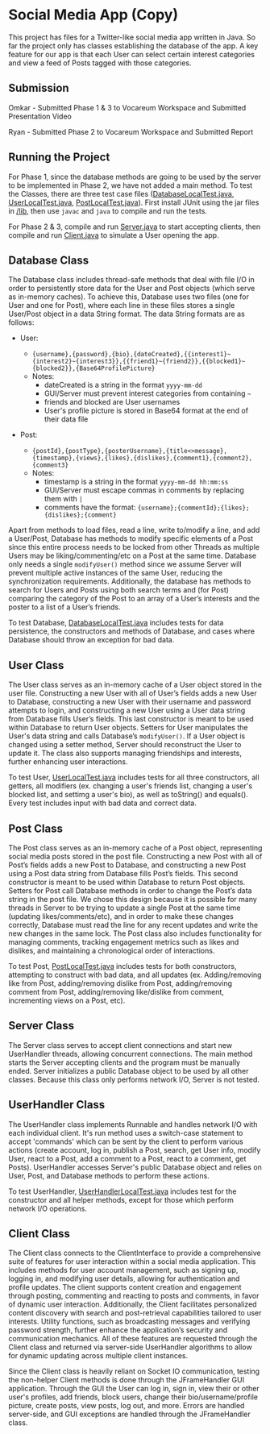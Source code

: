 # Social Media App (Copy)

This project has files for a Twitter-like social media app written in Java. So far the project only has classes establishing the database of the app. A key feature for our app is that each User can select certain interest categories and view a feed of Posts tagged with those categories.

## Submission
Omkar - Submitted Phase 1 & 3 to Vocareum Workspace and Submitted Presentation Video

Ryan - Submitted Phase 2 to Vocareum Workspace and Submitted Report

## Running the Project
For Phase 1, since the database methods are going to be used by the server to be implemented in Phase 2, we have not added a main method. To test the Classes, there are three test case files ([DatabaseLocalTest.java](DatabaseLocalTest.java), [UserLocalTest.java](UserLocalTest.java), [PostLocalTest.java](PostLocalTest.java)). First install JUnit using the jar files in [/lib](/lib), then use `javac` and `java` to compile and run the tests.

For Phase 2 & 3, compile and run [Server.java](Server.java) to start accepting clients, then compile and run [Client.java](Client.java) to simulate a User opening the app.

## Database Class
The Database class includes thread-safe methods that deal with file I/O in order to persistently store data for the User and Post objects (which serve as in-memory caches). To achieve this, Database uses two files (one for User and one for Post), where each line in these files stores a single User/Post object in a data String format. The data String formats are as follows:

- User:
    - `{username},{password},{bio},{dateCreated},{{interest1}~{interest2}~{interest3}},{{friend1}~{friend2}},{{blocked1}~{blocked2}},{Base64ProfilePicture}`
    - Notes:
        - dateCreated is a string in the format `yyyy-mm-dd`
        - GUI/Server must prevent interest categories from containing `~`
        - friends and blocked are User usernames
        - User's profile picture is stored in Base64 format at the end of their data file

- Post:
    - `{postId},{postType},{posterUsername},{title<>message},{timestamp},{views},{likes},{dislikes},{comment1},{comment2},{comment3}`
    - Notes:
        - timestamp is a string in the format `yyyy-mm-dd hh:mm:ss`
        - GUI/Server must escape commas in comments by replacing them with `|`
        - comments have the format: `{username};{commentId};{likes};{dislikes};{comment}`

Apart from methods to load files, read a line, write to/modify a line, and add a User/Post, Database has methods to modify specific elements of a Post since this entire process needs to be locked from other Threads as multiple Users may be liking/commenting/etc on a Post at the same time. Database only needs a single `modifyUser()` method since we assume Server will prevent multiple active instances of the same User, reducing the synchronization requirements. Additionally, the database has methods to search for Users and Posts using both search terms and (for Post) comparing the category of the Post to an array of a User’s interests and the poster to a list of a User’s friends.

To test Database, [DatabaseLocalTest.java](DatabaseLocalTest.java) includes tests for data persistence, the constructors and methods of Database, and cases where Database should throw an exception for bad data.

## User Class
The User class serves as an in-memory cache of a User object stored in the user file. Constructing a new User with all of User’s fields adds a new User to Database, constructing a new User with their username and password attempts to login, and constructing a new User using a User data string from Database fills User’s fields. This last constructor is meant to be used within Database to return User objects. Setters for User manipulates the User's data string and calls Database’s `modifyUser()`. If a User object is changed using a setter method, Server should reconstruct the User to update it. The class also supports managing friendships and interests, further enhancing user interactions.

To test User, [UserLocalTest.java](UserLocalTest.java) includes tests for all three constructors, all getters, all modifiers (ex. changing a user's friends list, changing a user's blocked list, and settimg a user's bio), as well as toString() and equals(). Every test includes input with bad data and correct data.

## Post Class
The Post class serves as an in-memory cache of a Post object, representing social media posts stored in the post file. Constructing a new Post with all of Post’s fields adds a new Post to Database, and constructing a new Post using a Post data string from Database fills Post’s fields. This second constructor is meant to be used within Database to return Post objects. Setters for Post call Database methods in order to change the Post’s data string in the post file. We chose this design because it is possible for many threads in Server to be trying to update a single Post at the same time (updating likes/comments/etc), and in order to make these changes correctly, Database must read the line for any recent updates and write the new changes in the same lock. The Post class also includes functionality for managing comments, tracking engagement metrics such as likes and dislikes, and maintaining a chronological order of interactions.

To test Post, [PostLocalTest.java](PostLocalTest.java) includes tests for both constructors, attempting to construct with bad data, and all updates (ex. Adding/removing like from Post, adding/removing dislike from Post, adding/removing comment from Post, adding/removing like/dislike from comment, incrementing views on a Post, etc).

## Server Class
The Server class serves to accept client connections and start new UserHandler threads, allowing concurrent connections. The main method starts the Server accepting clients and the program must be manually ended. Server initializes a public Database object to be used by all other classes. Because this class only performs network I/O, Server is not tested.

## UserHandler Class
The UserHandler class implements Runnable and handles network I/O with each individual client. It's run method uses a switch-case statement to accept 'commands' which can be sent by the client to perform various actions (create account, log in, publish a Post, search, get User info, modify User, react to a Post, add a comment to a Post, react to a comment, get Posts). UserHandler accesses Server's public Database object and relies on User, Post, and Database methods to perform these actions.

To test UserHandler, [UserHandlerLocalTest.java](UserHandlerLocalTest.java) includes test for the constructor and all helper methods, except for those which perform network I/O operations.

## Client Class
The Client class connects to the ClientInterface to provide a comprehensive suite of features for user interaction within a social media application. This includes methods for user account management, such as signing up, logging in, and modifying user details, allowing for authentication and profile updates. The client supports content creation and engagement through posting, commenting and reacting to posts and comments, in favor of dynamic user interaction. Additionally, the Client facilitates personalized content discovery with search and post-retrieval capabilities tailored to user interests. Utility functions, such as broadcasting messages and verifying password strength, further enhance the application’s security and communication mechanics. All of these features are requested through the Client class and returned via server-side UserHandler algorithms to allow for dynamic updating across multiple client instances. 

Since the Client class is heavily reliant on Socket IO communication, testing the non-helper Client methods is done through the JFrameHandler GUI application. Through the GUI the User can log in, sign in, view their or other user's profiles, add friends, block users, change their bio/username/profile picture, create posts, view posts, log out, and more. Errors are handled server-side, and GUI exceptions are handled through the JFrameHandler class. 
